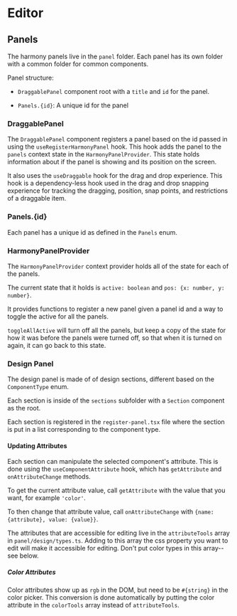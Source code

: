 # Editor

## Panels

The harmony panels live in the `panel` folder. Each panel has its own folder with a common folder for common components.

Panel structure:

- `DraggablePanel` component root with a `title` and `id` for the panel.

- `Panels.{id}`: A unique id for the panel

### DraggablePanel

The `DraggablePanel` component registers a panel based on the id passed in using the `useRegisterHarmonyPanel` hook. This hook adds the panel to the `panels` context state in the `HarmonyPanelProvider`. This state holds information about if the panel is showing and its position on the screen.

It also uses the `useDraggable` hook for the drag and drop experience. This hook is a dependency-less hook used in the drag and drop snapping experience for tracking the dragging, position, snap points, and restrictions of a draggable item.

### Panels.{id}

Each panel has a unique id as defined in the `Panels` enum.

### HarmonyPanelProvider

The `HarmonyPanelProvider` context provider holds all of the state for each of the panels.

The current state that it holds is `active: boolean` and `pos: {x: number, y: number}`.

It provides functions to register a new panel given a panel id and a way to toggle the active for all the panels.

`toggleAllActive` will turn off all the panels, but keep a copy of the state for how it was before the panels were turned off, so that when it is turned on again, it can go back to this state.

### Design Panel

The design panel is made of of design sections, different based on the `ComponentType` enum.

Each section is inside of the `sections` subfolder with a `Section` component as the root.

Each section is registered in the `register-panel.tsx` file where the section is put in a list corresponding to the component type.

#### Updating Attributes

Each section can manipulate the selected component's attribute. This is done using the `useComponentAttribute` hook, which has `getAttribute` and `onAttributeChange` methods.

To get the current attribute value, call `getAttribute` with the value that you want, for example `'color'`.

To then change that attribute value, call `onAttributeChange` with `{name: {attribute}, value: {value}}`.

The attributes that are accessible for editing live in the `attributeTools` array in `panel/design/types.ts`. Adding to this array the css property you want to edit will make it accessible for editing. Don't put color types in this array--see below.

##### Color Attributes

Color attributes show up as `rgb` in the DOM, but need to be `#{string}` in the color picker. This conversion is done automatically by putting the color attribute in the `colorTools` array instead of `attributeTools`.
